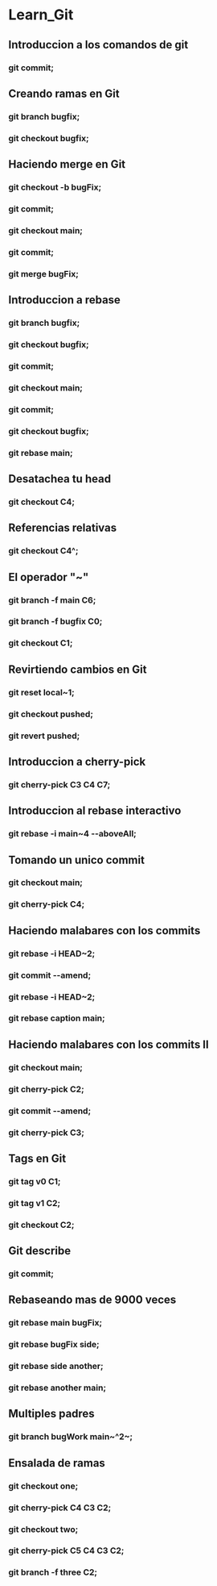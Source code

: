 # Learn_Git

## Introduccion a los comandos de git
### git commit;

## Creando ramas en Git
### git branch bugfix;
### git checkout bugfix;

## Haciendo merge en Git
### git checkout -b bugFix;
### git commit;
### git checkout main;
### git commit;
### git merge bugFix;

## Introduccion a rebase
### git branch bugfix;
### git checkout bugfix;
### git commit;
### git checkout main;
### git commit;
### git checkout bugfix;
### git rebase main;

## Desatachea tu head
### git checkout C4;

## Referencias relativas 
### git checkout C4^;

## El operador "~"
### git branch -f main C6;
### git branch -f bugfix C0;
### git checkout C1;

## Revirtiendo cambios en Git
### git reset local~1;
### git checkout pushed;
### git revert pushed;

## Introduccion a cherry-pick
### git cherry-pick C3 C4 C7;

## Introduccion al rebase interactivo
### git rebase -i main~4 --aboveAll;

## Tomando un unico commit
### git checkout main;
### git cherry-pick C4;

## Haciendo malabares con los commits
### git rebase -i HEAD~2; 
### git commit --amend;
### git rebase -i HEAD~2;
### git rebase caption main;

## Haciendo malabares con los commits II
### git checkout main;
### git cherry-pick C2;
### git commit --amend;
### git cherry-pick C3;

## Tags en Git
### git tag v0 C1;
### git tag v1 C2;
### git checkout C2;

## Git describe
### git commit;

## Rebaseando mas de 9000 veces
### git rebase main bugFix;
### git rebase bugFix side;
### git rebase side another;
### git rebase another main;

## Multiples padres
### git branch bugWork main~^2~;

## Ensalada de ramas
### git checkout one;
### git cherry-pick C4 C3 C2;
### git checkout two;
### git cherry-pick C5 C4 C3 C2;
### git branch -f three C2;